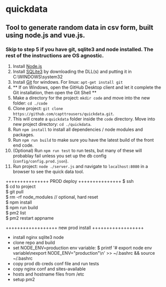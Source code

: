 # quickdata

## Tool to generate random data in csv form, built using node.js and vue.js.

### Skip to step 5 if you have git, sqlite3 and node installed. The rest of the instructions are OS agnostic.

1. Install [Node.js](https://nodejs.org/en/)
2. Install [SQLite3](https://sqlite.org/) by downloading the DLL(s) and putting it in C:\WINDOWS\system32
3. Install [Git](https://desktop.github.com/) for windows. For linux: `apt-get install git`
4. ** If on Windows, open the GitHub Desktop client and let it complete the Git installation, then open the Git Shell **
5. Make a directory for the project: `mkdir code` and move into the new folder: `cd ./code`
6. Clone project: `git clone https://github.com/capttrousers/quickdata.git`.
7. This will create a `quickdata` folder inside the `code` directory. Move into new project directory: `cd ./quickdata`.
8. Run `npm install` to install all dependencies / node modules and packages.
9. Run `npm run build` to make sure you have the latest build of the front end code.
10. (Optional) Run `npm run test` to run tests, but many of these will probablay fail unless you set up the db config (`config/config.prod.json`).
11. Run project: `node ./server.js` and navigate to `localhost:8080` in a browser to see the quick data tool.


+++++++++++++++
  PROD deploy
+++++++++++++++
$ ssh  
$ cd to project  
$ git pull  
$ rm -rf node_modules // optional, hard reset  
$ npm install  
$ npm run build  
$ pm2 list  
$ pm2 restart appname  


++++++++++++++++++
 new prod install
++++++++++++++++++
- install nginx sqlite3 node
- clone repo and build
- set NODE_ENV=production env variable:
  $ printf '# export node env variable\nexport NODE_ENV="production"\n' >> ~/.bashrc && source ~/.bashrc
- copy prod db creds conf file and run tests
- copy nginx conf and sites-available
- hosts and hostname files from /etc
- setup pm2